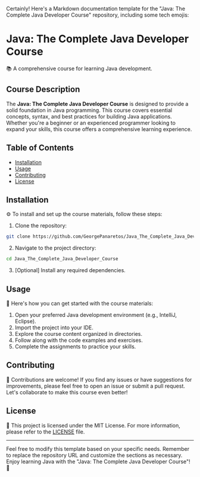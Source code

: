 Certainly! Here's a Markdown documentation template for the "Java: The Complete Java Developer Course" repository, including some tech emojis:

# Java: The Complete Java Developer Course

📚 A comprehensive course for learning Java development.

## Course Description

The **Java: The Complete Java Developer Course** is designed to provide a solid foundation in Java programming. This course covers essential concepts, syntax, and best practices for building Java applications. Whether you're a beginner or an experienced programmer looking to expand your skills, this course offers a comprehensive learning experience.

## Table of Contents

- [Installation](#installation)
- [Usage](#usage)
- [Contributing](#contributing)
- [License](#license)

## Installation

⚙️ To install and set up the course materials, follow these steps:

1. Clone the repository:

```bash
git clone https://github.com/GeorgePanaretos/Java_The_Complete_Java_Developer_Course.git
```

2. Navigate to the project directory:

```bash
cd Java_The_Complete_Java_Developer_Course
```

3. [Optional] Install any required dependencies.

## Usage

🚀 Here's how you can get started with the course materials:

1. Open your preferred Java development environment (e.g., IntelliJ, Eclipse).
2. Import the project into your IDE.
3. Explore the course content organized in directories.
4. Follow along with the code examples and exercises.
5. Complete the assignments to practice your skills.

## Contributing

🤝 Contributions are welcome! If you find any issues or have suggestions for improvements, please feel free to open an issue or submit a pull request. Let's collaborate to make this course even better!

## License

📝 This project is licensed under the MIT License. For more information, please refer to the [LICENSE](./LICENSE) file.

---

Feel free to modify this template based on your specific needs. Remember to replace the repository URL and customize the sections as necessary. Enjoy learning Java with the "Java: The Complete Java Developer Course"! 🎉
